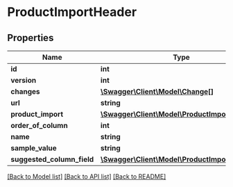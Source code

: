 # ProductImportHeader

## Properties
Name | Type | Description | Notes
------------ | ------------- | ------------- | -------------
**id** | **int** |  | [optional] 
**version** | **int** |  | [optional] 
**changes** | [**\Swagger\Client\Model\Change[]**](Change.md) |  | [optional] 
**url** | **string** |  | [optional] 
**product_import** | [**\Swagger\Client\Model\ProductImport**](ProductImport.md) |  | [optional] 
**order_of_column** | **int** |  | [optional] 
**name** | **string** |  | [optional] 
**sample_value** | **string** |  | [optional] 
**suggested_column_field** | [**\Swagger\Client\Model\ProductImportFieldDTO**](ProductImportFieldDTO.md) |  | [optional] 

[[Back to Model list]](../README.md#documentation-for-models) [[Back to API list]](../README.md#documentation-for-api-endpoints) [[Back to README]](../README.md)


